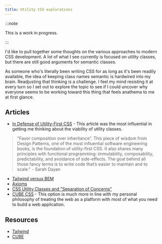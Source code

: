 ```yaml
---
title: Utility CSS explorations
---
```

:::note

This is a work in progress.

:::

I'd like to pull together some thoughts on the various approaches to modern CSS development. A lot of what I see currently is focused on utility classes, but there are still good arguments for semantic classes.

As someone who's literally been writing CSS for as long as it's been readily available, the idea of keeping class names semantic is hardwired into my brain. Readjusting that thinking is a challenge. I feel my mind resisting it at every turn so I set out to explore the topic to see if I could uncover why everyone seems to be working toward this thing that feels anathema to me at first glance.

## Articles

- [In Defense of Utility-First CSS](https://frontstuff.io/in-defense-of-utility-first-css) - This article was the most influential in getting me thinking about the viability of utility classes.
> "Favor composition over inheritance”. This piece of wisdom from Design Patterns, one of the most influential software engineering books, is the foundation of utility-first CSS. It also shares many principles with functional programming: immutability, composability, predictability, and avoidance of side-effects. The goal behind all those fancy terms is to write code that’s easier to maintain and to scale." 
\- Sarah Dayan

- [Tailwind versus BEM](https://thoughtbot.com/blog/tailwind-versus-bem)
- [Axioms](https://every-layout.dev/rudiments/axioms/)
- [CSS Utility Classes and "Separation of Concerns"](https://adamwathan.me/css-utility-classes-and-separation-of-concerns/)
- [CUBE CSS](https://piccalil.li/blog/cube-css/) - This option is much more in line with my personal philosophy of treating the web as a platform with most of what you need to build a web application.

## Resources

- [Tailwind](https://tailwindcss.com/)
- [CUBE](https://piccalil.li/cube-css/)